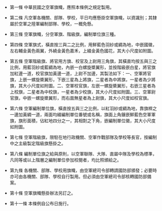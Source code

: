 * 第一條 中華民國之空軍旗幟，應照本條例之規定製用。

* 第二條 凡空軍各機關、部隊、學校，平日均應懸掛空軍旗幟，以資識別；其隸屬於空軍之陸軍編制部隊、學校，一概免懸。

* 第三條 空軍旗幟，分空軍旗、階級旗，編制單位旗三種。

* 第四條 空軍旗式，橫直按三與二之比例，用鮮藍色羽紗或綢為地，中嵌國徽，左右輔金黃色兩翼，外繞金黃色嘉禾，上綴金黃色國花，其大小尺度如附圖。

* 第五條 空軍階級旗、將官用方旗、校官及上尉用三角旗，其橫直均按五與三之比例，用藍羽紗或藍綢為地，內嵌一白螺旋槳翼形，並按階級嵌白星，將官旗加紅邊一道，校官旗加黃邊一道，上尉不加邊，其製法如下：一、空軍將官旗，上嵌一螺旋槳翼形，下嵌三星為上將旗，二星者為中將旗，一星者為少將旗，其大小尺度如附圖。二、空軍校官旗，左嵌一螺旋槳翼形，右嵌三星者為上校旗，二星者為中校旗，一星者為少校旗，其大小尺度如附圖。三、空軍尉官旗，中嵌一螺旋槳翼形，而右面無星者為上尉旗，其大小尺度如校官旗。

* 第六條 空軍編制單位旗，橫直按五與三之比例，以紅羽紗或綢為地，靠旗桿之一邊加黃綢一道，兩面均綴編制單位番號或名稱，旗面上角鑲嵌鮮藍色空軍軍旗，旗形面積，佔紅地四分之一，其相對之下角，嵌編制單位徽，其大小尺度如附圖。

* 第七條 空軍階級旗，限駐在地行政機關、空軍作戰部隊及學校等長官，按編制中之主級製定階級旗懸掛之。

* 第八條 編制單位旗之給與原則，以空軍聯隊、大隊、直屬中隊及學校為標準，凡同等或以上階層之編制單位參加校閱者，均比照頒給之。

* 第九條 各機關、部隊、學校用旗幟，由空軍總司令部轉請國防部頒發；必要時亦可由各機關、部隊、學校自行製用。但必須由空軍總司令部核轉國防部備案。

* 第十條 空軍旗幟懸掛辦法另訂之。

* 第十一條 本條例自公布日施行。

